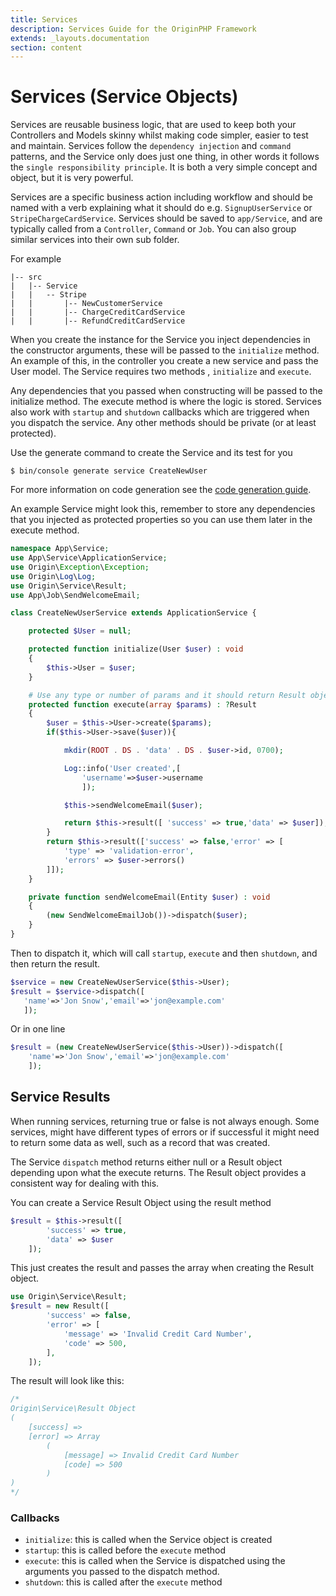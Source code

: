 ```yaml
---
title: Services
description: Services Guide for the OriginPHP Framework
extends: _layouts.documentation
section: content
---
```

# Services (Service Objects)

Services are reusable business logic, that are used to keep both your Controllers and Models skinny whilst making code simpler, easier to test and maintain. Services follow the `dependency injection` and `command` patterns, and the Service only does just one thing, in other words it follows the `single responsibility principle`. It is both a very simple concept and object, but it is very powerful.

Services are a specific business action including workflow and should be named with a verb explaining what it should do e.g. `SignupUserService` or `StripeChargeCardService`. Services should be saved to `app/Service`, and are typically called from a `Controller`, `Command` or `Job`. You can also group similar services into their own sub folder.

For example

```
|-- src
|   |-- Service
|   |   -- Stripe
|   |       |-- NewCustomerService
|   |       |-- ChargeCreditCardService
|   |       |-- RefundCreditCardService
```

When you create the instance for the Service you inject dependencies in the constructor arguments, these will be passed to the `initialize` method.  An example of this, in the controller you create a new service and pass the User model. The Service requires two methods , `initialize` and `execute`.

Any dependencies that you passed when constructing will be passed to the initialize method. The execute method is where the logic is stored. Services also work with `startup` and `shutdown` callbacks which are triggered when you dispatch the service. Any other methods should be private (or at least protected).


Use the generate command to create the Service and its test for you

```linux
$ bin/console generate service CreateNewUser
```

For more information on code generation see the [code generation guide](/docs/development/code-generation).

An example Service might look this, remember to store any dependencies that you injected as protected
properties so you can use them later in the execute method.

```php
namespace App\Service;
use App\Service\ApplicationService;
use Origin\Exception\Exception;
use Origin\Log\Log;
use Origin\Service\Result;
use App\Job\SendWelcomeEmail;

class CreateNewUserService extends ApplicationService {

    protected $User = null;

    protected function initialize(User $user) : void
    {
        $this->User = $user;
    }

    # Use any type or number of params and it should return Result object or nothing.
    protected function execute(array $params) : ?Result
    {
        $user = $this->User->create($params);
        if($this->User->save($user)){

            mkdir(ROOT . DS . 'data' . DS . $user->id, 0700);

            Log::info('User created',[
                'username'=>$user->username
                ]);

            $this->sendWelcomeEmail($user);

            return $this->result([ 'success' => true,'data' => $user]);
        }
        return $this->result(['success' => false,'error' => [
            'type' => 'validation-error',
            'errors' => $user->errors()
        ]]);
    }

    private function sendWelcomeEmail(Entity $user) : void
    {
        (new SendWelcomeEmailJob())->dispatch($user);
    }
}
 ```

 Then to dispatch it, which will call `startup`, `execute` and then `shutdown`, and then return the result.

 ```php
$service = new CreateNewUserService($this->User);
$result = $service->dispatch([
    'name'=>'Jon Snow','email'=>'jon@example.com'
    ]);
```

Or in one line

```php
$result = (new CreateNewUserService($this->User))->dispatch([
    'name'=>'Jon Snow','email'=>'jon@example.com'
    ]);
 ```

## Service Results

When running services, returning true or false is not always enough. Some services, might have different types of errors or if successful it might need to return some data as well, such as a record that was created.

The Service `dispatch` method returns either null or a Result object depending upon what the execute returns. The Result object provides a consistent way for dealing with this.

You can create a Service Result Object using the result method

```php
$result = $this->result([
        'success' => true,
        'data' => $user
    ]);
```

This just creates the result and passes the array when creating the Result object.

```php
use Origin\Service\Result;
$result = new Result([
        'success' => false,
        'error' => [
            'message' => 'Invalid Credit Card Number',
            'code' => 500,
        ],
    ]);
```

The result will look like this:

```php
/*
Origin\Service\Result Object
(
    [success] =>
    [error] => Array
        (
            [message] => Invalid Credit Card Number
            [code] => 500
        )
)
*/
```

### Callbacks

- `initialize`: this is called when the Service object is created
- `startup`: this is called before the `execute` method
- `execute`: this is called when the Service is dispatched using the arguments you passed to the dispatch method.
- `shutdown`: this is called after the `execute` method
